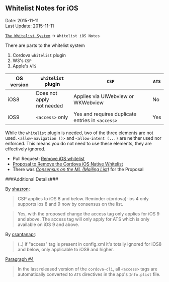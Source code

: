 ## Whitelist Notes for iOS ##
Date: 2015-11-11<br>
Last Update: 2015-11-11

[`The Whitelist System`](the-whitelist-system.md) -> `Whitelist iOS Notes`

There are parts to the whitelist system

1. Cordova `whitelist` plugin
2. W3's `CSP`
3. Apple's `ATS`

| OS version | `whitelist` plugin         |            `CSP`                  | `ATS` |
|------------|----------------------------|------------------------------------|------|
| iOS8     | Does not apply<br>not needed | Applies via UIWebview or WKWebview |  No  |
| iOS9    | `<access>` only | Yes and requires duplicate entries in `<access>` |  Yes |


While the `whitelist` plugin is needed, two of the three elements are not used. `<allow-navigation ()>` and `<allow-intent (...)` are neither used nor enforced. This means you do not need to use these elements, they are effectively ignored.

- Pull Request: [Remove iOS whitelist](https://issues.apache.org/jira/browse/CB-9972)
- [Proposal to Remove the Cordova iOS Native Whitelist](https://github.com/shazron/cordova-discuss/blob/ios-remove-whitelist/proposals/ios-whitelist-removal.md)
- There was [*Consensus on the ML (Mailing List)*](https://github.com/cordova/cordova-discuss/pull/27#issuecomment-155261590) for the Proposal

###Additional Details###

By [shazron](https://github.com/cordova/cordova-discuss/pull/27#issuecomment-154114763):

> CSP applies to iOS 8 and below. Reminder c(ordova)-ios 4 only supports ios 8 and 9 now by consensus on the list.

> Yes, with the proposed change the access tag only applies for iOS 9 and above. The access tag will only apply for ATS which is only available on iOS 9 and above. 

By [csantanapr](https://github.com/cordova/cordova-discuss/pull/27#issuecomment-154134404):

> (..) if "access" tag is present in config.xml it's totally ignored for iOS8 and below, only applicable to iOS9 and higher.

[Paragraph #4](https://github.com/shazron/cordova-discuss/blob/ios-remove-whitelist/proposals/ios-whitelist-removal.md)

> In the last released version of the `cordova-cli`, all `<access>` tags are automatically converted to `ATS` directives in the app's `Info.plist` file. 
